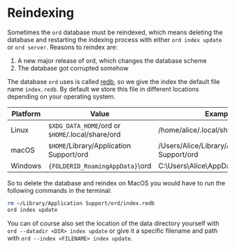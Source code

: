Reindexing
==========

Sometimes the `ord` database must be reindexed, which means deleting the
database and restarting the indexing process with either `ord index update` or
`ord server`. Reasons to reindex are:

1. A new major release of ord, which changes the database scheme
2. The database got corrupted somehow

The database `ord` uses is called [redb](https://github.com/cberner/redb),
so we give the index the default file name `index.redb`. By default we store this
file in different locations depending on your operating system.

|Platform | Value                                            | Example                                      |
| ------- | ------------------------------------------------ | -------------------------------------------- |
| Linux   | `$XDG_DATA_HOME`/ord or `$HOME`/.local/share/ord | /home/alice/.local/share/ord                 |
| macOS   | `$HOME`/Library/Application Support/ord          | /Users/Alice/Library/Application Support/ord |
| Windows | `{FOLDERID_RoamingAppData}`\ord                  | C:\Users\Alice\AppData\Roaming\ord           |

So to delete the database and reindex on MacOS you would have to run the following
commands in the terminal:

```bash
rm ~/Library/Application Support/ord/index.redb
ord index update
```

You can of course also set the location of the data directory yourself with `ord
--datadir <DIR> index update` or give it a specific filename and path with `ord
--index <FILENAME> index update`.

